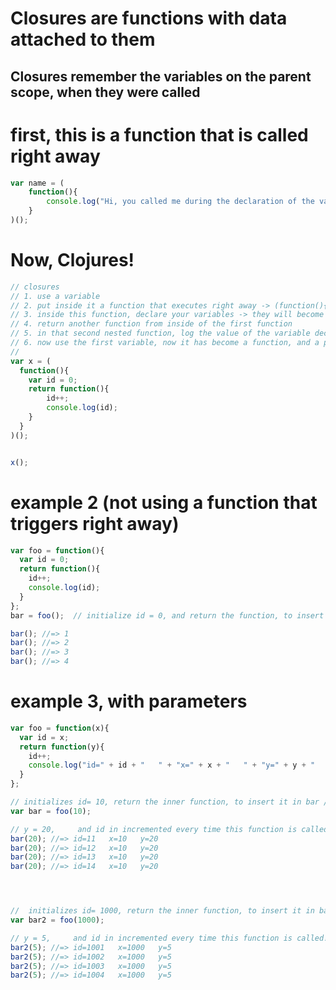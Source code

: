 # Closures are functions with data attached to them

## Closures remember the variables on the parent scope, when they were called

# first, this is a function that is called right away
```js
var name = (
	function(){
		console.log("Hi, you called me during the declaration of the variable 'name'")
	}
)();

```

# Now, Clojures!
```js
// closures 
// 1. use a variable
// 2. put inside it a function that executes right away -> (function(){...})();
// 3. inside this function, declare your variables -> they will become 'private' variables!
// 4. return another function from inside of the first function
// 5. in that second nested function, log the value of the variable declared inside the first outer function
// 6. now use the first variable, now it has become a function, and a pair of parenthesis to call it as a function!
// 
var x = (
  function(){ 
  	var id = 0; 
  	return function(){
  		id++; 
  		console.log(id);
  	}
  }
)();


x();
```


# example 2 (not using a function that triggers right away)
```js
var foo = function(){ 
  var id = 0; 
  return function(){
    id++; 
    console.log(id);
  }
};
bar = foo();  // initialize id = 0, and return the function, to insert it in bar

bar(); //=> 1
bar(); //=> 2
bar(); //=> 3
bar(); //=> 4
```


# example 3, with parameters
```js
var foo = function(x){ 
  var id = x; 
  return function(y){
    id++; 
    console.log("id=" + id + "   " + "x=" + x + "   " + "y=" + y + "   " );
  }
};

// initializes id= 10, return the inner function, to insert it in bar // id = 10
var bar = foo(10); 

// y = 20,     and id in incremented every time this function is called!
bar(20); //=> id=11   x=10   y=20   
bar(20); //=> id=12   x=10   y=20  
bar(20); //=> id=13   x=10   y=20  
bar(20); //=> id=14   x=10   y=20   




//  initializes id= 1000, return the inner function, to insert it in bar // id = 1000
var bar2 = foo(1000);  

// y = 5,     and id in incremented every time this function is called!
bar2(5); //=> id=1001   x=1000   y=5   
bar2(5); //=> id=1002   x=1000   y=5   
bar2(5); //=> id=1003   x=1000   y=5   
bar2(5); //=> id=1004   x=1000   y=5   
```



